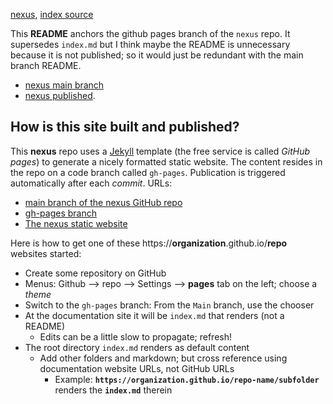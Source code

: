 [nexus](https://robfatland.github.io/nexus), [index source](https://github.com/robfatland/nexus/blob/gh-pages/index.md)


This **README** anchors the github pages branch of the `nexus` repo. It supersedes `index.md` 
but I think maybe the README is unnecessary because it is not published; so it would just be 
redundant with the main branch README. 


* [nexus main branch](https://github.com/robfatland/nexus/tree/main)
* [nexus published](https://robfatland.github.io/nexus).


## How is this site built and published? 


This **nexus** repo uses a [Jekyll](https://jekyllrb.com/) template (the free service is called *GitHub pages*) 
to generate a nicely formatted static website.  The content resides in the repo on a code branch called `gh-pages`. 
Publication is triggered automatically after each *commit*. URLs:


- [main branch of the nexus GitHub repo](https://github.com/robfatland/nexus/tree/main)
- [gh-pages branch](https://github.com/robfatland/nexus/tree/gh-pages)
- [The nexus static website](https://robfatland.github.io/nexus/)


Here is how to get one of these https://**organization**.github.io/**repo** websites started:


- Create some repository on GitHub
- Menus: Github --> repo --> Settings --> **pages** tab on the left; choose a *theme*
- Switch to the `gh-pages` branch: From the `Main` branch, use the chooser
- At the documentation site it will be `index.md` that renders (not a README)
    - Edits can be a little slow to propagate; refresh!
- The root directory `index.md` renders as default content
    - Add other folders and markdown; but cross reference using documentation website URLs, not GitHub URLs
        - Example: **`https://organization.github.io/repo-name/subfolder`** renders the **`index.md`** therein





